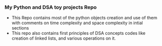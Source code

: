 ### My Python and DSA toy projects Repo
 * This Repo contains most of the python objects creation and use of them with comments on time complexity and space complexity in intial sections
 * This repo also contains first principles of DSA concepts codes like creation of linked lists, and various operations on it.
